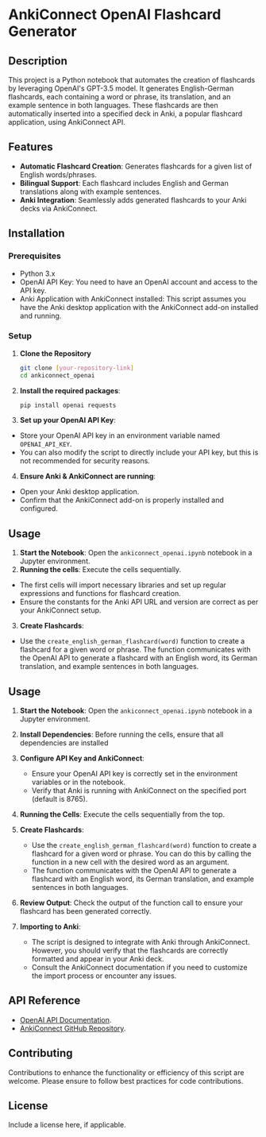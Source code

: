 # AnkiConnect OpenAI Flashcard Generator

## Description
This project is a Python notebook that automates the creation of flashcards by leveraging OpenAI's GPT-3.5 model. It generates English-German flashcards, each containing a word or phrase, its translation, and an example sentence in both languages. These flashcards are then automatically inserted into a specified deck in Anki, a popular flashcard application, using AnkiConnect API.

## Features
- **Automatic Flashcard Creation**: Generates flashcards for a given list of English words/phrases.
- **Bilingual Support**: Each flashcard includes English and German translations along with example sentences.
- **Anki Integration**: Seamlessly adds generated flashcards to your Anki decks via AnkiConnect.

## Installation

### Prerequisites
- Python 3.x
- OpenAI API Key: You need to have an OpenAI account and access to the API key.
- Anki Application with AnkiConnect installed: This script assumes you have the Anki desktop application with the AnkiConnect add-on installed and running.

### Setup
1. **Clone the Repository**
   ```bash
   git clone [your-repository-link]
   cd ankiconnect_openai
2. **Install the required packages**:
   ```bash
   pip install openai requests
4. **Set up your OpenAI API Key**:
- Store your OpenAI API key in an environment variable named `OPENAI_API_KEY`.
- You can also modify the script to directly include your API key, but this is not recommended for security reasons.

4. **Ensure Anki & AnkiConnect are running**:
- Open your Anki desktop application.
- Confirm that the AnkiConnect add-on is properly installed and configured.

## Usage
1. **Start the Notebook**: Open the `ankiconnect_openai.ipynb` notebook in a Jupyter environment.
2. **Running the cells**: Execute the cells sequentially.
- The first cells will import necessary libraries and set up regular expressions and functions for flashcard creation.
- Ensure the constants for the Anki API URL and version are correct as per your AnkiConnect setup.

3. **Create Flashcards**:
- Use the `create_english_german_flashcard(word)` function to create a flashcard for a given word or phrase. The function communicates with the OpenAI API to generate a flashcard with an English word, its German translation, and example sentences in both languages.

## Usage

1. **Start the Notebook**: Open the `ankiconnect_openai.ipynb` notebook in a Jupyter environment.

2. **Install Dependencies**: Before running the cells, ensure that all dependencies are installed

3. **Configure API Key and AnkiConnect**:
   - Ensure your OpenAI API key is correctly set in the environment variables or in the notebook.
   - Verify that Anki is running with AnkiConnect on the specified port (default is 8765).

4. **Running the Cells**: Execute the cells sequentially from the top.

5. **Create Flashcards**:
   - Use the `create_english_german_flashcard(word)` function to create a flashcard for a given word or phrase. You can do this by calling the function in a new cell with the desired word as an argument.
   - The function communicates with the OpenAI API to generate a flashcard with an English word, its German translation, and example sentences in both languages.

6. **Review Output**: Check the output of the function call to ensure your flashcard has been generated correctly.

7. **Importing to Anki**:
   - The script is designed to integrate with Anki through AnkiConnect. However, you should verify that the flashcards are correctly formatted and appear in your Anki deck.
   - Consult the AnkiConnect documentation if you need to customize the import process or encounter any issues.

## API Reference
- [OpenAI API Documentation](https://beta.openai.com/docs/).
-  [AnkiConnect GitHub Repository](https://foosoft.net/projects/anki-connect/).

## Contributing
Contributions to enhance the functionality or efficiency of this script are welcome. Please ensure to follow best practices for code contributions.

## License
Include a license here, if applicable.


